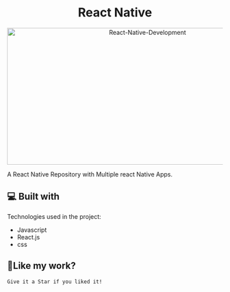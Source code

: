 <h1 align="center" id="title">React Native</h1>

<p align="center"><img src="https://socialify.git.ci/Hardik12c/React-Native-Development/image?language=1&owner=1&name=1&stargazers=1&theme=Light" alt="React-Native-Development" width="640" height="320" /></p>

<p id="description">
A React Native Repository with Multiple react Native Apps.</p>

<h2>💻 Built with</h2>

Technologies used in the project:

- Javascript
- React.js
- css


<h2>💖Like my work?</h2>

    Give it a Star if you liked it!
